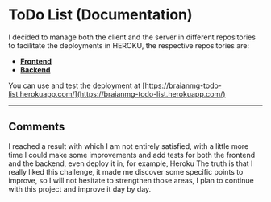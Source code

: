 # __ToDo List__ (Documentation)

I decided to manage both the client and the server in different repositories to facilitate the deployments in HEROKU, the respective repositories are:
- [__Frontend__](https://github.com/BraianMG/todo-list-frontend)
- [__Backend__](https://github.com/BraianMG/todo-list-backend)

You can use and test the deployment at [https://braianmg-todo-list.herokuapp.com/](https://braianmg-todo-list.herokuapp.com/)

---
## __Comments__
I reached a result with which I am not entirely satisfied, with a little more time I could make some improvements and add tests for both the frontend and the backend, even deploy it in, for example, Heroku
The truth is that I really liked this challenge, it made me discover some specific points to improve, so I will not hesitate to strengthen those areas, I plan to continue with this project and improve it day by day.

